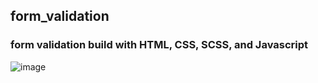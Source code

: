 ## form_validation<br>
### form validation build with HTML, CSS, SCSS, and Javascript <br>
![image](https://user-images.githubusercontent.com/110189253/218807111-9c048812-81fd-4ce5-8f68-8f69ddb05bef.png)
